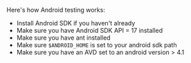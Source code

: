 Here's how Android testing works:

* Install Android SDK if you haven't already
* Make sure you have Android SDK API = 17 installed
* Make sure you have ant installed
* Make sure `$ANDROID_HOME` is set to your android sdk path
* Make sure you have an AVD set to an android version &gt; 4.1
